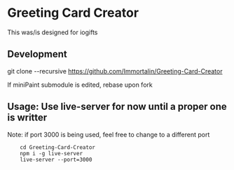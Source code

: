 # Greeting Card Creator 

This was/is designed for iogifts

## Development
git clone --recursive https://github.com/Immortalin/Greeting-Card-Creator

If miniPaint submodule is edited, rebase upon fork

## Usage: Use live-server for now until a proper one is writter 
Note: if port 3000 is being used, feel free to change to a different port
```shell
    cd Greeting-Card-Creator
    npm i -g live-server
    live-server --port=3000

```

